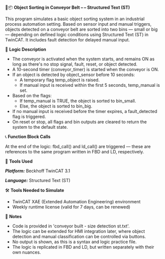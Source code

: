 🚧📦 **Object Sorting in Conveyor Belt – – Structured Text (ST)**

This program simulates a basic object sorting system in an industrial process automation setting. Based on sensor input and manual triggers, objects detected on a conveyor belt are sorted into two bins — small or big — depending on defined logic conditions using Structured Text (ST) in TwinCAT. It includes fault detection for delayed manual input.

🧩 **Logic Description**

- The conveyor is activated when the system starts, and remains ON as long as there's no stop signal, fault, reset, or object detected.
- A 10-second timer (conveyor_timer) is started when the conveyor is ON.
- If an object is detected by object_sensor before 10 seconds:
  - A temporary flag temp_object is raised.
  - If manual input is received within the first 5 seconds, temp_manual is set.
- Based on the flags:
  - If temp_manual is TRUE, the object is sorted to bin_small.
  - Else, the object is sorted to bin_big.
- If no manual input is received before the timer expires, a fault_detected flag is triggered.
- On reset or stop, all flags and bin outputs are cleared to return the system to the default state.

📞 **Function Block Calls**

At the end of the logic: fbd_call() and ld_call() are triggered — these are references to the same program written in FBD and LD, respectively.

🔧 **Tools Used**

_**Platform:**_ Beckhoff TwinCAT 3.1

_**Language:**_ Structured Text (ST)

🛠️ **Tools Needed to Simulate**

- TwinCAT XAE (Extended Automation Engineering) environment
- Weekly runtime license (valid for 7 days, can be renewed)
  
📌 **Notes**
- Code is provided in 'conveyor built - size detection st.txt'.
- The logic can be extended for HMI integration later, where object detection and manual classification can be controlled via buttons.
- No output is shown, as this is a syntax and logic practice file.
- The logic is replicated in FBD and LD, but written separately with their own nuances.
